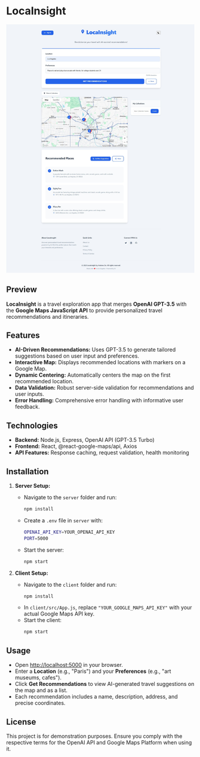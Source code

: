 # LocaInsight

![LocaInsight Screenshot](LocaInsightScreenshot.png)

## Preview

**LocaInsight** is a travel exploration app that merges **OpenAI GPT-3.5** with the **Google Maps JavaScript API** to provide personalized travel recommendations and itineraries.

## Features
- **AI-Driven Recommendations:** Uses GPT-3.5 to generate tailored suggestions based on user input and preferences.
- **Interactive Map:** Displays recommended locations with markers on a Google Map.
- **Dynamic Centering:** Automatically centers the map on the first recommended location.
- **Data Validation:** Robust server-side validation for recommendations and user inputs.
- **Error Handling:** Comprehensive error handling with informative user feedback.

## Technologies
- **Backend:** Node.js, Express, OpenAI API (GPT-3.5 Turbo)
- **Frontend:** React, @react-google-maps/api, Axios
- **API Features:** Response caching, request validation, health monitoring

## Installation

1. **Server Setup:**
   - Navigate to the `server` folder and run:
     ```bash
     npm install
     ```
   - Create a `.env` file in `server` with:
     ```bash
     OPENAI_API_KEY=YOUR_OPENAI_API_KEY
     PORT=5000
     ```
   - Start the server:
     ```bash
     npm start
     ```

2. **Client Setup:**
   - Navigate to the `client` folder and run:
     ```bash
     npm install
     ```
   - In `client/src/App.js`, replace `"YOUR_GOOGLE_MAPS_API_KEY"` with your actual Google Maps API key.
   - Start the client:
     ```bash
     npm start
     ```

## Usage
- Open [http://localhost:5000](http://localhost:5000) in your browser.
- Enter a **Location** (e.g., "Paris") and your **Preferences** (e.g., "art museums, cafes").
- Click **Get Recommendations** to view AI-generated travel suggestions on the map and as a list.
- Each recommendation includes a name, description, address, and precise coordinates.

## License
This project is for demonstration purposes. Ensure you comply with the respective terms for the OpenAI API and Google Maps Platform when using it.
